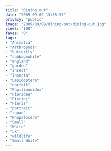 ```yaml
---
title: "Dining out"
date: "2009-09-09 13:55:51"
privacy: "public"
image: "2009/09/09/dining-out/dining-out.jpg"
views: "108"
faves: "0"
tags:
- "Animalia"
- "Arthropoda"
- "butterfly"
- "cabbagewhite"
- "england"
- "garden"
- "insect"
- "Insecta"
- "Lepidoptera"
- "norfolk"
- "Papilionoidea"
- "Pieridae"
- "Pierini"
- "Pieris"
- "portrait"
- "rapae"
- "Rhopalocera"
- "Small"
- "White"
- "uk"
- "wildlife"
- "Small White"
---
```

<a href="/photos/2009/09/10/dining-out" rel="nofollow"></a>
